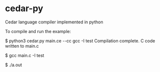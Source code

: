 # cedar-py
Cedar language compiler implemented in python

To compile and run the example:

$ python3 cedar.py  main.ce  --cc gcc -I test
Compilation complete. C code written to main.c

$ gcc main.c  -I test

$ ./a.out 
<output>